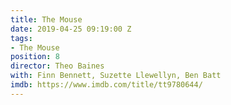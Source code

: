 ```yaml
---
title: The Mouse
date: 2019-04-25 09:19:00 Z
tags:
- The Mouse
position: 8
director: Theo Baines
with: Finn Bennett, Suzette Llewellyn, Ben Batt
imdb: https://www.imdb.com/title/tt9780644/
---
```


